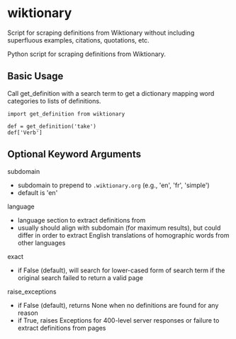 # wiktionary
Script for scraping definitions from Wiktionary without including superfluous examples, citations, quotations, etc.

Python script for scraping definitions from Wiktionary.

## Basic Usage
Call get_definition with a search term to get a dictionary mapping word categories to lists of definitions.

```
import get_definition from wiktionary

def = get_definition('take')
def['Verb']
```
## Optional Keyword Arguments
subdomain
- subdomain to prepend to `.wiktionary.org` (e.g., 'en', 'fr', 'simple')
- default is 'en'

language
- language section to extract definitions from
- usually should align with subdomain (for maximum results), but could differ in order to extract English translations of homographic words from other languages
  
exact
- if False (default), will search for lower-cased form of search term if the original search failed to return a valid page
  
raise_exceptions
- if False (default), returns None when no definitions are found for any reason
- if True, raises Exceptions for 400-level server responses or failure to extract definitions from pages



  

